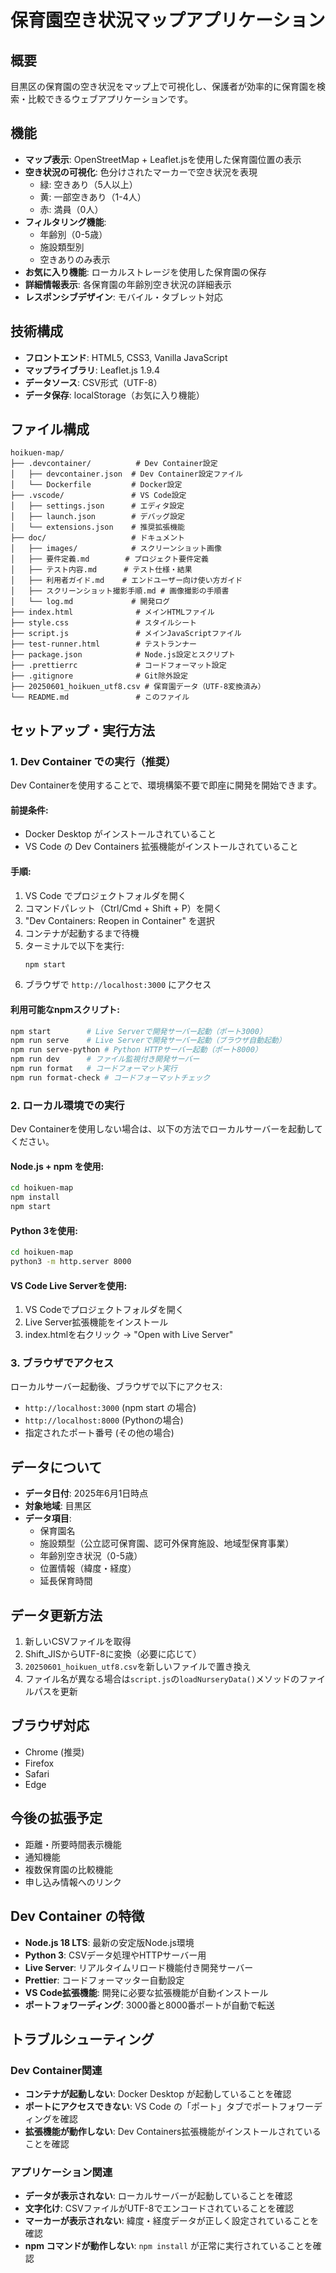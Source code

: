# 保育園空き状況マップアプリケーション

## 概要
目黒区の保育園の空き状況をマップ上で可視化し、保護者が効率的に保育園を検索・比較できるウェブアプリケーションです。

## 機能
- **マップ表示**: OpenStreetMap + Leaflet.jsを使用した保育園位置の表示
- **空き状況の可視化**: 色分けされたマーカーで空き状況を表現
  - 緑: 空きあり（5人以上）
  - 黄: 一部空きあり（1-4人）
  - 赤: 満員（0人）
- **フィルタリング機能**:
  - 年齢別（0-5歳）
  - 施設類型別
  - 空きありのみ表示
- **お気に入り機能**: ローカルストレージを使用した保育園の保存
- **詳細情報表示**: 各保育園の年齢別空き状況の詳細表示
- **レスポンシブデザイン**: モバイル・タブレット対応

## 技術構成
- **フロントエンド**: HTML5, CSS3, Vanilla JavaScript
- **マップライブラリ**: Leaflet.js 1.9.4
- **データソース**: CSV形式（UTF-8）
- **データ保存**: localStorage（お気に入り機能）

## ファイル構成
```
hoikuen-map/
├── .devcontainer/          # Dev Container設定
│   ├── devcontainer.json  # Dev Container設定ファイル
│   └── Dockerfile         # Docker設定
├── .vscode/               # VS Code設定
│   ├── settings.json      # エディタ設定
│   ├── launch.json        # デバッグ設定
│   └── extensions.json    # 推奨拡張機能
├── doc/                   # ドキュメント
│   ├── images/            # スクリーンショット画像
│   ├── 要件定義.md        # プロジェクト要件定義
│   ├── テスト内容.md      # テスト仕様・結果
│   ├── 利用者ガイド.md    # エンドユーザー向け使い方ガイド
│   ├── スクリーンショット撮影手順.md # 画像撮影の手順書
│   └── log.md             # 開発ログ
├── index.html              # メインHTMLファイル
├── style.css               # スタイルシート
├── script.js               # メインJavaScriptファイル
├── test-runner.html        # テストランナー
├── package.json            # Node.js設定とスクリプト
├── .prettierrc             # コードフォーマット設定
├── .gitignore              # Git除外設定
├── 20250601_hoikuen_utf8.csv # 保育園データ（UTF-8変換済み）
└── README.md               # このファイル
```

## セットアップ・実行方法

### 1. Dev Container での実行（推奨）
Dev Containerを使用することで、環境構築不要で即座に開発を開始できます。

#### 前提条件:
- Docker Desktop がインストールされていること
- VS Code の Dev Containers 拡張機能がインストールされていること

#### 手順:
1. VS Code でプロジェクトフォルダを開く
2. コマンドパレット（Ctrl/Cmd + Shift + P）を開く
3. "Dev Containers: Reopen in Container" を選択
4. コンテナが起動するまで待機
5. ターミナルで以下を実行:
   ```bash
   npm start
   ```
6. ブラウザで `http://localhost:3000` にアクセス

#### 利用可能なnpmスクリプト:
```bash
npm start        # Live Serverで開発サーバー起動（ポート3000）
npm run serve    # Live Serverで開発サーバー起動（ブラウザ自動起動）
npm run serve-python # Python HTTPサーバー起動（ポート8000）
npm run dev      # ファイル監視付き開発サーバー
npm run format   # コードフォーマット実行
npm run format-check # コードフォーマットチェック
```

### 2. ローカル環境での実行
Dev Containerを使用しない場合は、以下の方法でローカルサーバーを起動してください。

#### Node.js + npm を使用:
```bash
cd hoikuen-map
npm install
npm start
```

#### Python 3を使用:
```bash
cd hoikuen-map
python3 -m http.server 8000
```

#### VS Code Live Serverを使用:
1. VS Codeでプロジェクトフォルダを開く
2. Live Server拡張機能をインストール
3. index.htmlを右クリック → "Open with Live Server"

### 3. ブラウザでアクセス
ローカルサーバー起動後、ブラウザで以下にアクセス:
- `http://localhost:3000` (npm start の場合)
- `http://localhost:8000` (Pythonの場合)
- 指定されたポート番号 (その他の場合)

## データについて
- **データ日付**: 2025年6月1日時点
- **対象地域**: 目黒区
- **データ項目**:
  - 保育園名
  - 施設類型（公立認可保育園、認可外保育施設、地域型保育事業）
  - 年齢別空き状況（0-5歳）
  - 位置情報（緯度・経度）
  - 延長保育時間

## データ更新方法
1. 新しいCSVファイルを取得
2. Shift_JISからUTF-8に変換（必要に応じて）
3. `20250601_hoikuen_utf8.csv`を新しいファイルで置き換え
4. ファイル名が異なる場合は`script.js`の`loadNurseryData()`メソッドのファイルパスを更新

## ブラウザ対応
- Chrome (推奨)
- Firefox
- Safari
- Edge

## 今後の拡張予定
- 距離・所要時間表示機能
- 通知機能
- 複数保育園の比較機能
- 申し込み情報へのリンク

## Dev Container の特徴
- **Node.js 18 LTS**: 最新の安定版Node.js環境
- **Python 3**: CSVデータ処理やHTTPサーバー用
- **Live Server**: リアルタイムリロード機能付き開発サーバー
- **Prettier**: コードフォーマッター自動設定
- **VS Code拡張機能**: 開発に必要な拡張機能が自動インストール
- **ポートフォワーディング**: 3000番と8000番ポートが自動で転送

## トラブルシューティング

### Dev Container関連
- **コンテナが起動しない**: Docker Desktop が起動していることを確認
- **ポートにアクセスできない**: VS Code の「ポート」タブでポートフォワーディングを確認
- **拡張機能が動作しない**: Dev Containers拡張機能がインストールされていることを確認

### アプリケーション関連
- **データが表示されない**: ローカルサーバーが起動していることを確認
- **文字化け**: CSVファイルがUTF-8でエンコードされていることを確認
- **マーカーが表示されない**: 緯度・経度データが正しく設定されていることを確認
- **npm コマンドが動作しない**: `npm install` が正常に実行されていることを確認